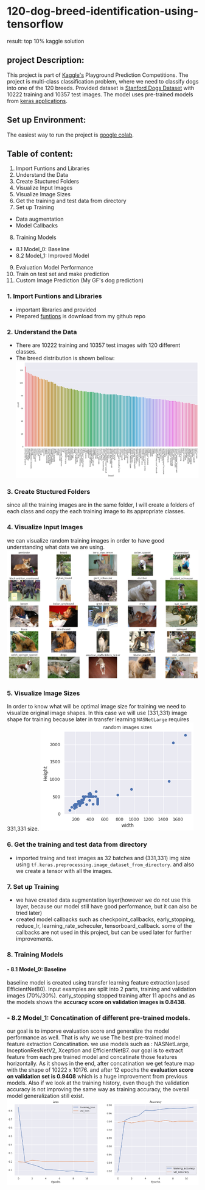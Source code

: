 # 120-dog-breed-identification-using-tensorflow
result: top 10% kaggle solution

## project Description:
This project is part of   [Kaggle's](https://www.kaggle.com/c/dog-breed-identification) Playground Prediction Competitions. The project is multi-class classification problem, where we need to classify dogs into one of the 120 breeds. Provided dataset is  [Stanford Dogs Dataset](http://vision.stanford.edu/aditya86/ImageNetDogs/) with 10222 training and 10357 test images. The model uses pre-trained models from [keras applications](https://keras.io/api/applications/).

## Set up Environment:
The easiest way to run the project is [google colab](https://colab.research.google.com/notebooks/intro.ipynb?utm_source=scs-index#recent=true).


## Table of content:
1. Import Funtions and Libraries
2. Understand the Data
3. Create Stuctured Folders
4. Visualize Input Images
5. Visualize Image Sizes
6. Get the training and test data from directory
7. Set up Training
- Data augmentation
- Model Callbacks
8. Training Models
- 8.1 Model_0: Baseline
- 8.2 Model_1: Improved Model
9. Evaluation Model Performance
10. Train on test set and make prediction
11. Custom Image Prediction (My GF's dog prediction)




### 1. Import Funtions and Libraries
- important libraries and provided
- Prepared [funtions](https://raw.githubusercontent.com/gurokeretcha/gurokeretcha/main/helper_funtions_ML.py) is download from my github repo

### 2. Understand the Data
- There are 10222 training and 10357 test images with 120 different classes.
- The breed distribution is shown bellow:
![alt text](https://github.com/gurokeretcha/120-dog-breed-identification-using-tensorflow/blob/main/output_imgs/download.png)

### 3. Create Stuctured Folders
since all the training images are in the same folder, I will create a folders of each class and copy the each training image to its appropriate classes.

### 4. Visualize Input Images
we can visualize random training images in order to have good understanding what data we are using.
![alt text](https://github.com/gurokeretcha/120-dog-breed-identification-using-tensorflow/blob/main/output_imgs/download2.png)

### 5. Visualize Image Sizes
In order to know what will be optimal image size for training we need to visualize original image shapes. In this case we will use (331,331) image shape for training because later in transfer learning `NASNetLarge` requires 331,331 size.
![alt text](https://github.com/gurokeretcha/120-dog-breed-identification-using-tensorflow/blob/main/output_imgs/download3.png)

### 6. Get the training and test data from directory
- imported traing and test images as 32 batches and (331,331) img size using `tf.keras.preprocessing.image_dataset_from_directory`. and also we create a tensor with all the images.

### 7. Set up Training
- we have created data augmentation layer(however we do not use this layer, because our model still have good performance, but it can also be tried later)
- created model callbacks such as checkpoint_callbacks, early_stopping, reduce_lr, learning_rate_scheculer, tensorboard_callback. some of the callbacks are not used in this project, but can be used later for further improvements.
### 8. Training Models
#### - 8.1 Model_0: Baseline
baseline model is created using transfer learning feature extraction(used EfficientNetB0). Input examples are split into 2 parts, training and validation images (70%/30%). early_stopping stopped training after 11 apochs and as the models shows the **accuracy score on validation images is 0.8438**. 
### - 8.2 Model_1: Concatination of different pre-trained models.
our goal is to imporve evaluation score and generalize the model performance as well. That is why we use The best pre-trained model feature extraction Concatination. 
we  use models such as : NASNetLarge, InceptionResNetV2, Xception and EfficientNetB7. our goal is to extract feature from each pre trained model and concatinate those features horizontally. As it shows in the end, after concatination we get feature map with the shape of 10222 x 10176. and after 12 epochs the **evaluation score on validation set is 0.9408** which is a huge improvement from previous models. Also if we look at the training history, even though the validation accuracy is not improving the same way as training accuracy, the overall model generalization still exist.
![alt text](https://github.com/gurokeretcha/120-dog-breed-identification-using-tensorflow/blob/main/output_imgs/download4.png)



